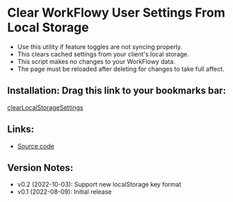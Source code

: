 # Clear WorkFlowy User Settings From Local Storage
- Use this utility if feature toggles are not syncing properly.
- This clears cached settings from your client's local storage.
- This script makes no changes to your WorkFlowy data.
- The page must be reloaded after deleting for changes to take full affect. 

## Installation: Drag this link to your bookmarks bar: 

<a href="javascript:(function clearLocalStorageSettings_0_1(){const userKey=&quot;userstorage.settings&quot;;if(localStorage.getItem(userKey)){localStorage.removeItem(userKey);WF.showMessage(`userstorage.settings have been deleted.&lt;br&gt;&lt;b&gt;&lt;a href=&quot;${location.href}&quot; onclick=&quot;WF.hideMessage();location.reload();return true&quot;&gt;Click here for required page reload&lt;/a&gt;&lt;/b&gt;`)}else{alert(&quot;Local storage settings key not found. Nothing has been deleted.&quot;)}})();">clearLocalStorageSettings</a>

## Links:
- [Source code](https://github.com/rawbytz/clear-image-cache/blob/master/clearImageCache.js) 

## Version Notes:
- v0.2 (2022-10-03): Support new localStorage key format
- v0.1 (2022-08-09): Initial release